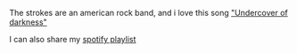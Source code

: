 The strokes are an american rock band, 
and i love this song ["Undercover of darkness"](https://www.youtube.com/watch?v=_l09H-3zzgA)

I can also share my [spotify playlist](https://open.spotify.com/user/1281495462/playlist/2yED9nlkmUFthtfweNJgQV)
